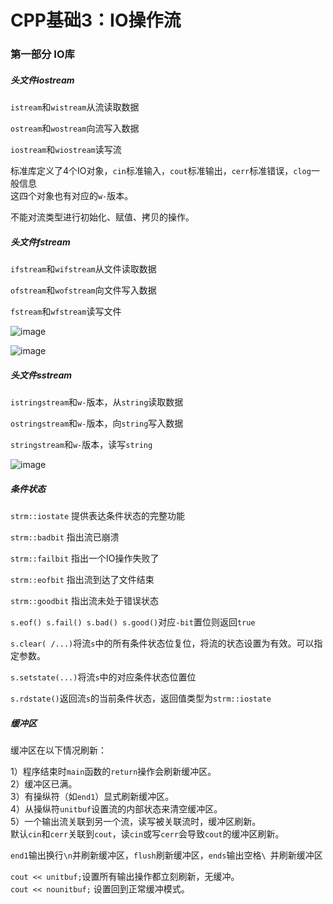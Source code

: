 # CPP基础3：IO操作流

### 第一部分 IO库

##### 头文件iostream

​`istream`​和`wistream`​从流读取数据

​`ostream`​和`wostream`​向流写入数据

​`iostream`​和`wiostream`​读写流

标准库定义了4个IO对象，`cin`​标准输入，`cout`​标准输出，`cerr`​标准错误，`clog`​一般信息  
这四个对象也有对应的`w-`​版本。

不能对流类型进行初始化、赋值、拷贝的操作。

##### 头文件fstream

​`ifstream`​和`wifstream`​从文件读取数据

​`ofstream`​和`wofstream`​向文件写入数据

​`fstream`​和`wfstream`​读写文件

​![image](assets/image-20241002164602-cc9ye5z.png)​

​![image](assets/image-20241002164734-ljarpbu.png)​

##### 头文件sstream

​`istringstream`​和`w-`​版本，从`string`​读取数据

​`ostringstream`​和`w-`​版本，向`string`​写入数据

​`stringstream`​和`w-`​版本，读写`string`​

​![image](assets/image-20241002164800-s53jxp7.png)​

##### 条件状态

​`strm::iostate`​ 提供表达条件状态的完整功能

​`strm::badbit`​ 指出流已崩溃

​`strm::failbit`​ 指出一个IO操作失败了

​`strm::eofbit`​ 指出流到达了文件结束

​`strm::goodbit`​ 指出流未处于错误状态

​`s.eof() s.fail() s.bad() s.good()`​ 对应`-bit`​置位则返回`true`​

​`s.clear( /...)`​ 将流`s`​中的所有条件状态位复位，将流的状态设置为有效。可以指定参数。

​`s.setstate(...)`​ 将流`s`​中的对应条件状态位置位

​`s.rdstate()`​ 返回流`s`​的当前条件状态，返回值类型为`strm::iostate`​

##### 缓冲区

缓冲区在以下情况刷新：

1）程序结束时`main`​函数的`return`​操作会刷新缓冲区。  
2）缓冲区已满。  
3）有操纵符（如`end1`​）显式刷新缓冲区。  
4）从操纵符`unitbuf`​设置流的内部状态来清空缓冲区。  
5）一个输出流关联到另一个流，读写被关联流时，缓冲区刷新。  
	默认`cin`​和`cerr`​关联到`cout`​，读`cin`​或写`cerr`​会导致`cout`​的缓冲区刷新。

​`end1`​输出换行`\n`​并刷新缓冲区，`flush`​刷新缓冲区，`ends`​输出空格`\ `​并刷新缓冲区

​`cout << unitbuf;`​ 设置所有输出操作都立刻刷新，无缓冲。  
​`cout << nounitbuf;`​ 设置回到正常缓冲模式。
